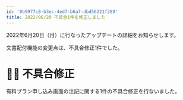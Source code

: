 ```yaml
---
id: '0b9977c8-b3ec-4ed7-b6a7-dbd56221f389'
title: 2022/06/20 不具合1件を修正しました
---
```

2022年6月20日（月）に行なったアップデートの詳細をお知らせします。

文書配付機能の変更点は、不具合修正1件でした。

# 👨‍⚕️ 不具合修正

有料プラン申し込み画面の注記に関する1件の不具合修正を行ないました。